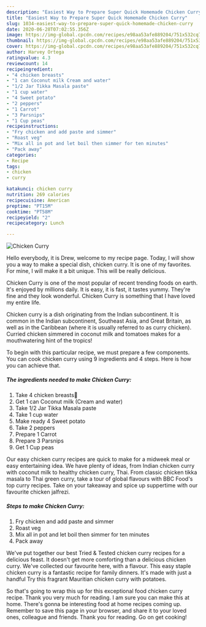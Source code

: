 ```yaml
---
description: "Easiest Way to Prepare Super Quick Homemade Chicken Curry"
title: "Easiest Way to Prepare Super Quick Homemade Chicken Curry"
slug: 1034-easiest-way-to-prepare-super-quick-homemade-chicken-curry
date: 2020-06-28T07:02:55.356Z
image: https://img-global.cpcdn.com/recipes/e98aa53afe889204/751x532cq70/chicken-curry-recipe-main-photo.jpg
thumbnail: https://img-global.cpcdn.com/recipes/e98aa53afe889204/751x532cq70/chicken-curry-recipe-main-photo.jpg
cover: https://img-global.cpcdn.com/recipes/e98aa53afe889204/751x532cq70/chicken-curry-recipe-main-photo.jpg
author: Harvey Ortega
ratingvalue: 4.3
reviewcount: 14
recipeingredient:
- "4 chicken breasts"
- "1 can Coconut milk Cream and water"
- "1/2 Jar Tikka Masala paste"
- "1 cup water"
- "4 Sweet potato"
- "2 peppers"
- "1 Carrot"
- "3 Parsnips"
- "1 Cup peas"
recipeinstructions:
- "Fry chicken and add paste and simmer"
- "Roast veg"
- "Mix all in pot and let boil then simmer for ten minutes"
- "Pack away"
categories:
- Recipe
tags:
- chicken
- curry

katakunci: chicken curry 
nutrition: 269 calories
recipecuisine: American
preptime: "PT15M"
cooktime: "PT58M"
recipeyield: "2"
recipecategory: Lunch

---
```



![Chicken Curry](https://img-global.cpcdn.com/recipes/e98aa53afe889204/751x532cq70/chicken-curry-recipe-main-photo.jpg)

Hello everybody, it is Drew, welcome to my recipe page. Today, I will show you a way to make a special dish, chicken curry. It is one of my favorites. For mine, I will make it a bit unique. This will be really delicious.

Chicken Curry is one of the most popular of recent trending foods on earth. It's enjoyed by millions daily. It is easy, it is fast, it tastes yummy. They're fine and they look wonderful. Chicken Curry is something that I have loved my entire life.

Chicken curry is a dish originating from the Indian subcontinent. It is common in the Indian subcontinent, Southeast Asia, and Great Britain, as well as in the Caribbean (where it is usually referred to as curry chicken). Curried chicken simmered in coconut milk and tomatoes makes for a mouthwatering hint of the tropics!


To begin with this particular recipe, we must prepare a few components. You can cook chicken curry using 9 ingredients and 4 steps. Here is how you can achieve that.

<!--inarticleads1-->

##### The ingredients needed to make Chicken Curry:

1. Take 4 chicken breasts🐔
1. Get 1 can Coconut milk (Cream and water)
1. Take 1/2 Jar Tikka Masala paste
1. Take 1 cup water
1. Make ready 4 Sweet potato
1. Take 2 peppers
1. Prepare 1 Carrot
1. Prepare 3 Parsnips
1. Get 1 Cup peas


Our easy chicken curry recipes are quick to make for a midweek meal or easy entertaining idea. We have plenty of ideas, from Indian chicken curry with coconut milk to healthy chicken curry, Thai. From classic chicken tikka masala to Thai green curry, take a tour of global flavours with BBC Food&#39;s top curry recipes. Take on your takeaway and spice up suppertime with our favourite chicken jalfrezi. 

<!--inarticleads2-->

##### Steps to make Chicken Curry:

1. Fry chicken and add paste and simmer
1. Roast veg
1. Mix all in pot and let boil then simmer for ten minutes
1. Pack away


We&#39;ve put together our best Tried &amp; Tested chicken curry recipes for a delicious feast. It doesn&#39;t get more comforting than a delicious chicken curry. We&#39;ve collected our favourite here, with a flavour. This easy staple chicken curry is a fantastic recipe for family dinners. It&#39;s made with just a handful Try this fragrant Mauritian chicken curry with potatoes. 

So that's going to wrap this up for this exceptional food chicken curry recipe. Thank you very much for reading. I am sure you can make this at home. There's gonna be interesting food at home recipes coming up. Remember to save this page in your browser, and share it to your loved ones, colleague and friends. Thank you for reading. Go on get cooking!
